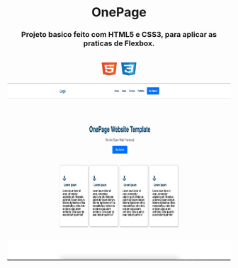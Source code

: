  <div>
    <h1 align="center">OnePage</h1>
  </div>
    <h3 align="center">Projeto basico feito com HTML5 e CSS3, para aplicar as praticas de Flexbox.</h3>
  <div align="center" valign="top"><br>
    <img align="center" alt="HTML" height="30" width="40" src="https://raw.githubusercontent.com/devicons/devicon/master/icons/html5/html5-original.svg">
    <img align="center" alt="CSS" height="30" width="40" src="https://raw.githubusercontent.com/devicons/devicon/master/icons/css3/css3-original.svg">
  </div><br>


  <div align="center">
      <img align="center" height="400em" src="https://github.com/guih58/OnePage/blob/main/src/img.png?raw=true"/>
  </div>
  
 
